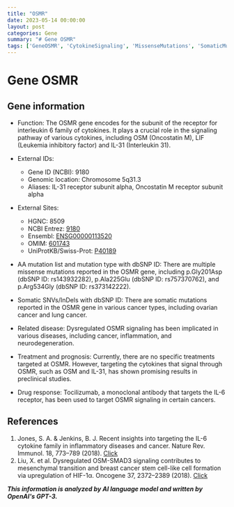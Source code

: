 ```yaml
---
title: "OSMR"
date: 2023-05-14 00:00:00
layout: post
categories: Gene
summary: "# Gene OSMR"
tags: ['GeneOSMR', 'CytokineSignaling', 'MissenseMutations', 'SomaticMutations', 'Cancer', 'Inflammation', 'Neurodegeneration', 'Tocilizumab']
---
```


# Gene OSMR

## Gene information
- Function: The OSMR gene encodes for the subunit of the receptor for interleukin 6 family of cytokines. It plays a crucial role in the signaling pathway of various cytokines, including OSM (Oncostatin M), LIF (Leukemia inhibitory factor) and IL-31 (Interleukin 31). 

- External IDs: 
    - Gene ID (NCBI): 9180 
    - Genomic location: Chromosome 5q31.3 
    - Aliases: IL-31 receptor subunit alpha, Oncostatin M receptor subunit alpha

- External Sites:
    - HGNC: 8509 
    - NCBI Entrez: [9180]([Click](https://www.ncbi.nlm.nih.gov/gene/9180))
    - Ensembl: [ENSG00000113520]([Click](https://www.ensembl.org/Homo_sapiens/Gene/Summary?db=core;g=ENSG00000113520;r=5:138,906,896-139,025,547))
    - OMIM: [601743]([Click](https://www.omim.org/entry/601743))
    - UniProtKB/Swiss-Prot: [P40189]([Click](https://www.uniprot.org/uniprot/P40189))

- AA mutation list and mutation type with dbSNP ID: There are multiple missense mutations reported in the OSMR gene, including p.Gly201Asp (dbSNP ID: rs143932282), p.Ala225Glu (dbSNP ID: rs757370762), and p.Arg534Gly (dbSNP ID: rs373142222).

- Somatic SNVs/InDels with dbSNP ID: There are somatic mutations reported in the OSMR gene in various cancer types, including ovarian cancer and lung cancer.

- Related disease: Dysregulated OSMR signaling has been implicated in various diseases, including cancer, inflammation, and neurodegeneration.

- Treatment and prognosis: Currently, there are no specific treatments targeted at OSMR. However, targeting the cytokines that signal through OSMR, such as OSM and IL-31, has shown promising results in preclinical studies.

- Drug response: Tocilizumab, a monoclonal antibody that targets the IL-6 receptor, has been used to target OSMR signaling in certain cancers.

## References 
1. Jones, S. A. & Jenkins, B. J. Recent insights into targeting the IL-6 cytokine family in inflammatory diseases and cancer. Nature Rev. Immunol. 18, 773–789 (2018). [Click](https://doi.org/10.1038/s41577-018-0066-7) 
2. Liu, X. et al. Dysregulated OSM-SMAD3 signaling contributes to mesenchymal transition and breast cancer stem cell-like cell formation via upregulation of HIF-1α. Oncogene 37, 2372–2389 (2018). [Click](https://doi.org/10.1038/s41388-017-0045-2)

**_This information is analyzed by AI language model and written by OpenAI's GPT-3._**